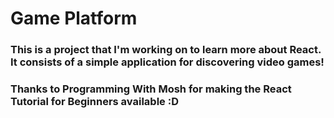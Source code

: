 # Game Platform

### This is a project that I'm working on to learn more about React. It consists of a simple application for discovering video games!
### Thanks to Programming With Mosh for making the React Tutorial for Beginners available :D
